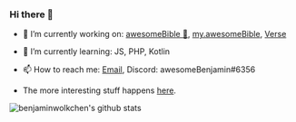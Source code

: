### Hi there 👋

- 🔭 I’m currently working on: [awesomeBible :blue_book:](https://awesomebible.de), [my.awesomeBible](https://github.com/awesomebible/my), [Verse](https://github.com/awesomebible/verse)
- 🌱 I’m currently learning: JS, PHP, Kotlin
- 📫 How to reach me: [Email](mailto:benjamin@awesomebible.de), Discord: awesomeBenjamin#6356

- The more interesting stuff happens [here](https://github.com/awesomebible/).

![benjaminwolkchen's github stats](https://github-readme-stats.vercel.app/api?username=benjaminwolkchen&hide=["issues"]&show_icons=true)
